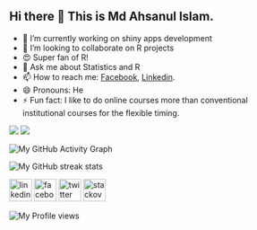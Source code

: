 ## Hi there 👋 This is Md Ahsanul Islam.

- 🔭 I’m currently working on shiny apps development
- 👯 I’m looking to collaborate on R projects
- 😍 Super fan of R!
- 💬 Ask me about Statistics and R
- 📫 How to reach me: [Facebook](https://www.facebook.com/ahsanul.islam.56/), [Linkedin](https://www.linkedin.com/in/md-ahsanul/).
- 😄 Pronouns: He
- ⚡ Fun fact: I like to do online courses more than conventional institutional courses for the flexible timing.


<!--- https://github.com/MdAhsanulHimel/github-readme-stats#github-stats-card -->
<img src="https://github-readme-stats.vercel.app/api?username=MdAhsanulHimel&&show_icons=true&title_color=ffffff&icon_color=bb2acf&text_color=daf7dc&count_private=true&hide_border=true&theme=nord"> 

<img src="https://github-readme-stats.vercel.app/api/top-langs/?username=MdAhsanulHimel&hide=JavaScript&layout=compact&hide_border=true&title_color=ffffff&icon_color=bb2acf&text_color=daf7dc&theme=nord">

<!-- https://github.com/Ashutosh00710/github-readme-activity-graph -->
![My GitHub Activity Graph](https://activity-graph.herokuapp.com/graph?username=MdAhsanulHimel&theme=github&hide_border=true)  

<!-- https://metrics.lecoq.io/ -->
<!-- ![Metrics](https://metrics.lecoq.io/MdAhsanulHimel?template=classic&isocalendar=1&stars=1&people=1&achievements=1&isocalendar.duration=half-year&stars.limit=4&people.limit=15&people.size=28&people.types=followers%2C%20following&people.identicons=false&people.shuffle=true&achievements.threshold=C&achievements.secrets=true&achievements.limit=0&config.timezone=Asia%2FDhaka) 

<!-- https://github.com/DenverCoder1/github-readme-streak-stats -->
![My GitHub streak stats](https://github-readme-streak-stats.herokuapp.com/?user=MdAhsanulHimel&theme=gruvbox_duo&hide_border=true)  

[<img src='https://cdn.jsdelivr.net/npm/simple-icons@3.0.1/icons/linkedin.svg' alt='linkedin' height='40'>](https://www.linkedin.com/in/md-ahsanul//)  [<img src='https://cdn.jsdelivr.net/npm/simple-icons@3.0.1/icons/facebook.svg' alt='facebook' height='40'>](https://www.facebook.com/ahsanul.islam.56)  [<img src='https://cdn.jsdelivr.net/npm/simple-icons@3.0.1/icons/twitter.svg' alt='twitter' height='40'>](https://twitter.com/ahsanul_himel)  [<img src='https://cdn.jsdelivr.net/npm/simple-icons@3.0.1/icons/stackoverflow.svg' alt='stackoverflow' height='40'>](https://stackoverflow.com/users/ahsan-himel) 

![My Profile views](https://gpvc.arturio.dev/MdAhsanulHimel)  
